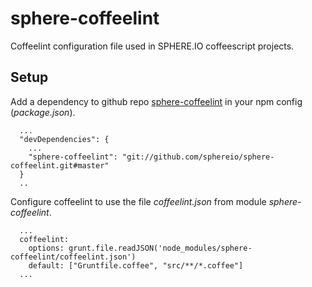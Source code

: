 sphere-coffeelint
=================

Coffeelint configuration file used in SPHERE.IO coffeescript projects.

## Setup

Add a dependency to github repo [sphere-coffeelint](https://github.com/sphereio/sphere-coffeelint) in your npm config (*package.json*).

```
  ...
  "devDependencies": {
    ...
    "sphere-coffeelint": "git://github.com/sphereio/sphere-coffeelint.git#master"
  }
  ..
```

Configure coffeelint to use the file *coffeelint.json* from module *sphere-coffeelint*.

```javascipt
  ...
  coffeelint:
    options: grunt.file.readJSON('node_modules/sphere-coffeelint/coffeelint.json')
    default: ["Gruntfile.coffee", "src/**/*.coffee"]
  ...
```
